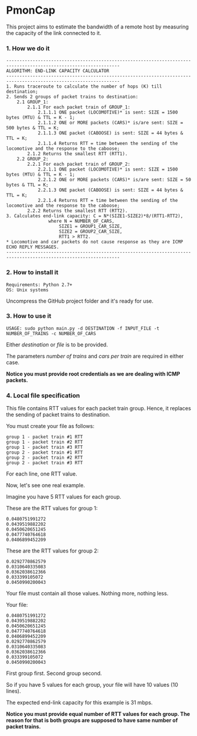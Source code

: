 # PmonCap

This project aims to estimate the bandwidth of a remote host by measuring
the capacity of the link connected to it.

### 1. How we do it

```
-----------------------------------------------------------------------------------------------------------------
ALGORITHM: END-LINK CAPACITY CALCULATOR
-----------------------------------------------------------------------------------------------------------------
1. Runs traceroute to calculate the number of hops (K) till destination;
2. Sends 2 groups of packet trains to destination:
    2.1 GROUP_1:
        2.1.1 For each packet train of GROUP_1:
            2.1.1.1 ONE packet (LOCOMOTIVE)* is sent: SIZE = 1500 bytes (MTU) & TTL = K - 1;
            2.1.1.2 ONE or MORE packets (CARS)* is/are sent: SIZE = 500 bytes & TTL = K;
            2.1.1.3 ONE packet (CABOOSE) is sent: SIZE = 44 bytes & TTL = K;
            2.1.1.4 Returns RTT = time between the sending of the locomotive and the response to the caboose;
        2.1.2 Returns the smallest RTT (RTT1).
    2.2 GROUP_2:
        2.2.1 For each packet train of GROUP_2:
            2.2.1.1 ONE packet (LOCOMOTIVE)* is sent: SIZE = 1500 bytes (MTU) & TTL = K - 1;
            2.2.1.2 ONE or MORE packets (CARS)* is/are sent: SIZE = 50 bytes & TTL = K;
            2.2.1.3 ONE packet (CABOOSE) is sent: SIZE = 44 bytes & TTL = K;
            2.2.1.4 Returns RTT = time between the sending of the locomotive and the response to the caboose;
        2.2.2 Returns the smallest RTT (RTT2).
3. Calculates end-link capacity: C = N*(SIZE1-SIZE2)*8/(RTT1-RTT2),
				where N = NUMBER_OF_CARS,
					SIZE1 = GROUP1_CAR_SIZE,
					SIZE2 = GROUP2_CAR_SIZE,
					RTT1 > RTT2.
* Locomotive and car packets do not cause response as they are ICMP ECHO REPLY MESSAGES.
-----------------------------------------------------------------------------------------------------------------
```

### 2. How to install it

```
Requirements: Python 2.7+
OS: Unix systems
```
Uncompress the GitHub project folder and it's ready for use.

### 3. How to use it

```
USAGE: sudo python main.py -d DESTINATION -f INPUT_FILE -t NUMBER_OF_TRAINS -c NUMBER_OF_CARS
```

Either *destination* or *file* is to be provided.

The parameters *number of trains* and *cars per train* are required in either case.

**Notice you must provide root credentials as we are dealing with ICMP packets.**

### 4. Local file specification

This file contains RTT values for each packet train group. Hence, it replaces the sending of packet trains to destination.

You must create your file as follows:

```
group 1 - packet train #1 RTT
group 1 - packet train #2 RTT
group 1 - packet train #3 RTT
group 2 - packet train #1 RTT
group 2 - packet train #2 RTT
group 2 - packet train #3 RTT
```

For each line, one RTT value.

Now, let's see one real example.

Imagine you have 5 RTT values for each group.

These are the RTT values for group 1:

```
0.0480751991272
0.0439519882202
0.0450620651245
0.0477740764618
0.0406899452209
```

These are the RTT values for group 2:

```
0.0292770862579
0.0310640335083
0.0362038612366
0.033399105072
0.0450990200043
```

Your file must contain all those values. Nothing more, nothing less.

Your file:

```
0.0480751991272
0.0439519882202
0.0450620651245
0.0477740764618
0.0406899452209
0.0292770862579
0.0310640335083
0.0362038612366
0.033399105072
0.0450990200043
```

First group first. Second group second.

So if you have 5 values for each group, your file will have 10 values (10 lines). 

The expected end-link capacity for this example is 31 mbps. 

**Notice you must provide equal number of RTT values for each group. The reason for that is both groups are supposed to have same number of packet trains.**
